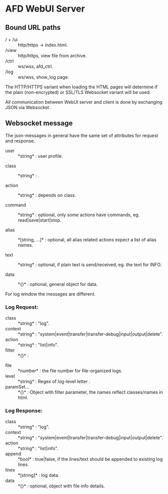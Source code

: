 # AFD WebUI Server

## Bound URL paths

<dl>
<dt>/ + /ui</dt>
<dd>http/https -> index.html.</dd>

<dt>/view</dt>
<dd>http/https, view file from archive.</dd>

<dt>/ctrl</dt>
<dd>ws/wss, afd_ctrl.</dd>

<dt>/log</dt>
<dd>ws/wss, show_log page.</dd>
</dl>

The HTTP/HTTPS variant when loading the HTML pages will determine if the plain
(non-encrypted) or SSL/TLS Websocket variant will be used.
 
All communication between WebUI server and client is done by exchanging JSON 
via Websocket.

## Websocket message

The json-messages in general have the same set of attributes for request and response.

<dl>
<dt>user</dt>
<dd>*string* : user profile.</dd>

class</dt>
<dd>*string* : <fsa|alias|afd|...>.</dd>

action</dt>
<dd>*string* : depends on class.</dd>

command</dt>
<dd>*string* : optional, only some actions have commands, eg. read|save|start|stop.</dd>

alias</dt>
<dd>*[string, ...]* : optional, all alias related actions expect a list of alias names.</dd>

text</dt>
<dd>*string* : optional, if plain text is send/received, eg. the
			text for INFO.</dd>

data</dt>
<dd>*{}* : optional, general object for data.</dd>
</dl>

For log window the messages are different.

### Log Request:

<dl>
<dt>class</dt>
<dd>*string* : "log".</dd>

<dt>context</dt>
<dd>*string* : "system|event|transfer|transfer-debug|input|output|delete".</dd>

<dt>action</dt>
<dd>*string* : "list|info".</dd>

<dt>filter</dt>
<dd>*{}* : </dd>

<dl>
<dt>file</dt>
<dd>*number* : the file number for file-organized logs.</dd>

<dt>level</dt>
<dd>*string* : Regex of log-level letter <I|C|W|E|O|D>.</dd>

<dt>paramSet...</dt>
<dd>*{}* : Object with filter parameter, the names reflect classes/names in html.</dd>
</dl>

</dl>

### Log Response:

<dl>
<dt>class</dt>
<dd>*string* : "log".</dd>

<dt>context</dt>
<dd>*string* : "system|event|transfer|transfer-debug|input|output|delete".</dd>

<dt>action</dt>
<dd>*string* : "list|info".</dd>

<dt>append</dt>
<dd>*bool* : true|false, if the lines/text should be appended to existing log lines.</dd>

<dt>lines</dt>
<dd>*[string]* : log data.</dd>

<dt>data</dt>
<dd>*{}* : optional, object with file info details.</dd>
</dl>
